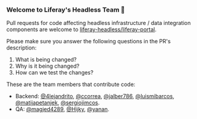 ### Welcome to Liferay's Headless Team 👋

Pull requests for code affecting headless infrastructure / data integration components are welcome to [liferay-headless/liferay-portal](https://github.com/liferay-headless/liferay-portal).

Please make sure you answer the following questions in the PR's description:
1. What is being changed?
2. Why is it being changed?
3. How can we test the changes?

These are the team members that contribute code:
- Backend: [@4lejandrito](https://github.com/4lejandrito), [@ccorrea](https://github.com/ccorrea), [@jalber786](https://github.com/jalber786), [@luismibarcos](https://github.com/luismibarcos), [@matijapetanjek](https://github.com/matijapetanjek), [@sergiojimcos](https://github.com/sergiojimcos).
- QA: [@magjed4289](https://github.com/magjed4289), [@Hijky](https://github.com/Hijky), [@yanan](https://github.com/yanan).
